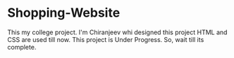 # Shopping-Website
This my college project. I'm Chiranjeev whi designed this project 
HTML and CSS are used till now.
This project is Under Progress. So, wait till its complete.
